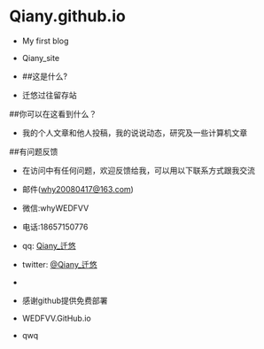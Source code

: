 # Qiany.github.io
* My first blog

* Qiany_site 
* ##这是什么?
* 迁悠过往留存站

##你可以在这看到什么？

* 我的个人文章和他人投稿，我的说说动态，研究及一些计算机文章

##有问题反馈
* 在访问中有任何问题，欢迎反馈给我，可以用以下联系方式跟我交流

* 邮件(why20080417@163.com)
* 微信:whyWEDFVV
* 电话:18657150776
* qq: [Qiany_迁悠](2511713273)
* twitter: [@Qiany_迁悠](https://twitter.com/WEDFVV1?t=sNw65sFy_Lr6XnojdqrSRQ&s=09)
* 

* 感谢github提供免费部署
* WEDFVV.GitHub.io

* qwq
